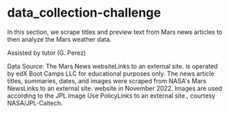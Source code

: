# data_collection-challenge
In this section, we scrape titles and preview text from Mars news articles to then analyze the Mars weather data.

Assisted by tutor (G. Perez)

Data Source:
The Mars News websiteLinks to an external site. is operated by edX Boot Camps LLC for educational purposes only. The news article titles, summaries, dates, and images were scraped from NASA's Mars NewsLinks to an external site. website in November 2022. Images are used according to the JPL Image Use PolicyLinks to an external site., courtesy NASA/JPL-Caltech.

